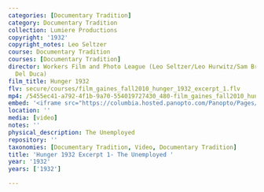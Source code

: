 ```yaml
---
categories: [Documentary Tradition]
category: Documentary Tradition
collection: Lumiere Productions
copyright: '1932'
copyright_notes: Leo Seltzer
course: Documentary Tradition
courses: [Documentary Tradition]
director: Workers Film and Photo League (Leo Seltzer/Leo Hurwitz/Sam Brody/Robert
  Del Duca)
film_title: Hunger 1932
flv: secure/courses/film_gaines_fall2010_hunger_1932_excerpt_1.flv
mp4: /5455ec41-a792-4f1b-9a70-554019727430_480-film_gaines_fall2010_hunger_1932_excerpt_1.mp4
embed: '<iframe src="https://columbia.hosted.panopto.com/Panopto/Pages/Embed.aspx?id=c2b8bdde-31b0-48a9-b9c4-a95f0103b7f5&v=1" width="720" height="405" style="padding: 0px; border: 1px solid #464646;" frameborder="0" allowfullscreen allow="autoplay"></iframe>'
location: ''
media: [video]
notes: ''
physical_description: The Unemployed
repository: ''
taxonomies: [Documentary Tradition, Video, Documentary Tradition]
title: 'Hunger 1932 Excerpt 1- The Unemployed '
year: '1932'
years: ['1932']

---
```


